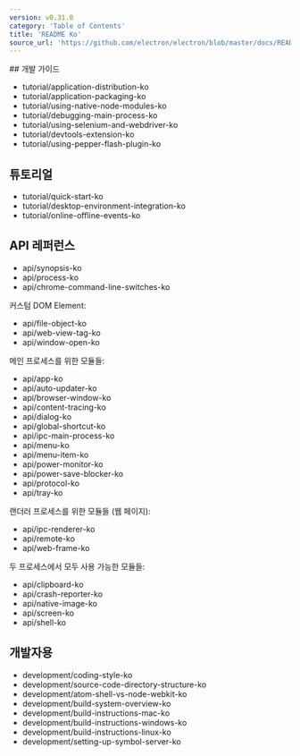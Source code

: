 ```yaml
---
version: v0.31.0
category: 'Table of Contents'
title: 'README Ko'
source_url: 'https://github.com/electron/electron/blob/master/docs/README-ko.md'
---
```


﻿## 개발 가이드

* tutorial/application-distribution-ko
* tutorial/application-packaging-ko
* tutorial/using-native-node-modules-ko
* tutorial/debugging-main-process-ko
* tutorial/using-selenium-and-webdriver-ko
* tutorial/devtools-extension-ko
* tutorial/using-pepper-flash-plugin-ko

## 튜토리얼

* tutorial/quick-start-ko
* tutorial/desktop-environment-integration-ko
* tutorial/online-offline-events-ko

## API 레퍼런스

* api/synopsis-ko
* api/process-ko
* api/chrome-command-line-switches-ko

커스텀 DOM Element:

* api/file-object-ko
* api/web-view-tag-ko
* api/window-open-ko

메인 프로세스를 위한 모듈들:

* api/app-ko
* api/auto-updater-ko
* api/browser-window-ko
* api/content-tracing-ko
* api/dialog-ko
* api/global-shortcut-ko
* api/ipc-main-process-ko
* api/menu-ko
* api/menu-item-ko
* api/power-monitor-ko
* api/power-save-blocker-ko
* api/protocol-ko
* api/tray-ko

랜더러 프로세스를 위한 모듈들 (웹 페이지):

* api/ipc-renderer-ko
* api/remote-ko
* api/web-frame-ko

두 프로세스에서 모두 사용 가능한 모듈들:

* api/clipboard-ko
* api/crash-reporter-ko
* api/native-image-ko
* api/screen-ko
* api/shell-ko

## 개발자용

* development/coding-style-ko
* development/source-code-directory-structure-ko
* development/atom-shell-vs-node-webkit-ko
* development/build-system-overview-ko
* development/build-instructions-mac-ko
* development/build-instructions-windows-ko
* development/build-instructions-linux-ko
* development/setting-up-symbol-server-ko
